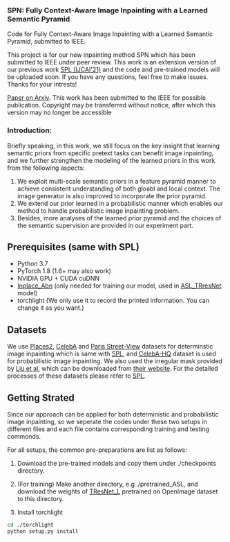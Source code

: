 ### SPN: Fully Context-Aware Image Inpainting with a Learned Semantic Pyramid
Code for Fully Context-Aware Image Inpainting with a Learned Semantic Pyramid, submitted to IEEE.

This project is for our new inpainting method SPN which has been submitted to IEEE under peer review. This work is an extension version of our previous work [SPL (IJCAI'21)](https://github.com/WendongZh/SPL) and the code and pre-trained models will be uploaded soon. If you have any questions, feel free to make issues. Thanks for your intrests!

[Paper on Arxiv](http://arxiv.org/abs/2112.04107). This work has been submitted to the IEEE for possible publication. Copyright may be transferred without notice, after which this version may no longer be accessible

### Introduction:
Briefly speaking, in this work, we still focus on the key insight that learning semantic priors from specific pretext tasks can benefit image inpainting, and we further strengthen the modeling of the learned priors in this work from the following aspects:
1) We exploit multi-scale semantic priors in a feature pyramid manner to achieve consistent understanding of both gloabl and local context. The image generator is also improved to incorporate the prior pyramid.
2) We extend our prior learned in a probabilistic manner which enables our method to handle probabilistic image inpainting problem.
3) Besides, more analyses of the learned prior pyramid and the choices of the semantic supervision are provided in our experiment part.

## Prerequisites (same with SPL)
- Python 3.7
- PyTorch 1.8 (1.6+ may also work)
- NVIDIA GPU + CUDA cuDNN
- [Inplace_Abn](https://github.com/mapillary/inplace_abn) (only needed for training our model, used in [ASL_TRresNet](https://github.com/Alibaba-MIIL/ASL) model)
- torchlight (We only use it to record the printed information. You can change it as you want.)

## Datasets
We use [Places2](http://places2.csail.mit.edu), [CelebA](http://mmlab.ie.cuhk.edu.hk/projects/CelebA.html) and [Paris Street-View](https://github.com/pathak22/context-encoder) datasets for determinstic image inpainting which is same with [SPL](https://github.com/WendongZh/SPL), and [CelebA-HQ](https://github.com/switchablenorms/CelebAMask-HQ) dataset is used for probabilistic image inpainting. We also used the irregular mask provided by [Liu et al.](https://arxiv.org/abs/1804.07723) which can be downloaded from [their website](https://nv-adlr.github.io/publication/partialconv-inpainting). For the detailed processes of these datasets please refer to [SPL](https://github.com/WendongZh/SPL).

## Getting Strated
Since our approach can be applied for both deterministic and probabilistic image inpainting, so we seperate the codes under these two setups in different files and each file contains corresponding training and testing commonds.

For all setups, the common pre-preparations are list as follows:

1) Download the pre-trained models and copy them under ./checkpoints directory. 

2) (For training) Make another directory, e.g ./pretrained_ASL, and download the weights of [TResNet_L](https://github.com/Alibaba-MIIL/ASL/blob/main/MODEL_ZOO.md) pretrained on OpenImage dataset to this directory.

3) Install torchlight
```bash
cd ./torchlight
python setup.py install
```
